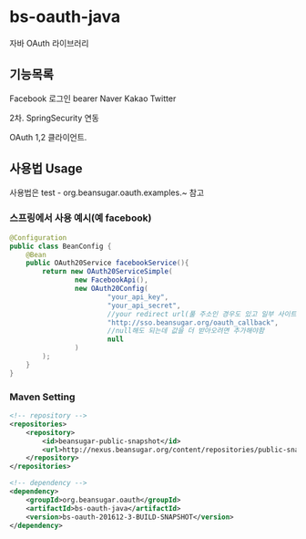 # bs-oauth-java
자바 OAuth 라이브러리


## 기능목록
Facebook
  로그인
  bearer
Naver
Kakao
Twitter


2차. SpringSecurity 연동

OAuth 1,2 클라이언트.


## 사용법 Usage

사용법은 test - org.beansugar.oauth.examples.~ 참고


### 스프링에서 사용 예시(예 facebook)
```java
@Configuration
public class BeanConfig {
	@Bean
	public OAuth20Service facebookService(){
		return new OAuth20ServiceSimple(
				new FacebookApi(),
				new OAuth20Config(
						"your_api_key",
						"your_api_secret",
						//your redirect url(풀 주소인 경우도 있고 일부 사이트는 경로만 쓰는 경우도있고)
						"http://sso.beansugar.org/oauth_callback",
						//null해도 되는데 값을 더 받아오려면 추가해야함
						null
				)
		);
	}
}
```

### Maven Setting

```xml
<!-- repository -->
<repositories>
	<repository>
		<id>beansugar-public-snapshot</id>
		<url>http://nexus.beansugar.org/content/repositories/public-snapshot</url>
	</repository>
</repositories>

<!-- dependency -->
<dependency>
	<groupId>org.beansugar.oauth</groupId>
	<artifactId>bs-oauth-java</artifactId>
	<version>bs-oauth-201612-3-BUILD-SNAPSHOT</version>
</dependency>
```

